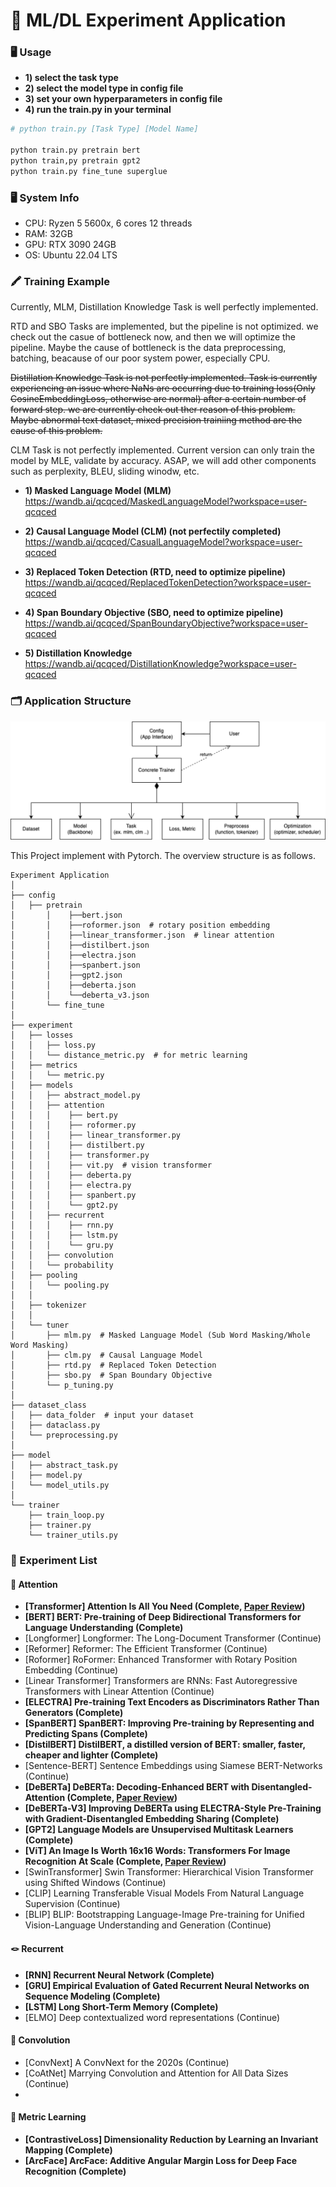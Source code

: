 # 🔬 ML/DL Experiment Application

### 🖥️ Usage

- **1) select the task type**
- **2) select the model type in config file**
- **3) set your own hyperparameters in config file**
- **4) run the train.py in your terminal**

```bash
# python train.py [Task Type] [Model Name]

python train.py pretrain bert
python train,py pretrain gpt2
python train.py fine_tune superglue
```

### 🖥️ System Info
- CPU: Ryzen 5 5600x, 6 cores 12 threads
- RAM: 32GB
- GPU: RTX 3090 24GB
- OS: Ubuntu 22.04 LTS


### 🖍️ Training Example
Currently, MLM, Distillation Knowledge Task is well perfectly implemented.

RTD and SBO Tasks are implemented, but the pipeline is not optimized. we check out the casue of bottleneck now, and then we will optimize the pipeline. Maybe the cause of bottleneck is the data preprocessing, batching, beacause of our poor system power, especially CPU.

<S> Distillation Knowledge Task is not perfectly implemented. Task is currently experiencing an issue where NaNs are occurring due to training loss(Only CosineEmbeddingLoss, otherwise are normal) after a certain number of forward step. we are currently check out ther reason of this problem. Maybe abnormal text dataset, mixed precision trainiing method are the cause of this problem.</S>

CLM Task is not perfectly implemented. Current version can only train the model by MLE, validate by accuracy. ASAP, we will add other components such as perplexity, BLEU, sliding winodw, etc.

- **1) Masked Language Model (MLM)**  
    https://wandb.ai/qcqced/MaskedLanguageModel?workspace=user-qcqced   

- **2) Causal Language Model (CLM) (not perfectily completed)**  
    https://wandb.ai/qcqced/CasualLanguageModel?workspace=user-qcqced  

- **3) Replaced Token Detection (RTD, need to optimize pipeline)**  
    https://wandb.ai/qcqced/ReplacedTokenDetection?workspace=user-qcqced  
    
- **4) Span Boundary Objective (SBO, need to optimize pipeline)**  
    https://wandb.ai/qcqced/SpanBoundaryObjective?workspace=user-qcqced

- **5) Distillation Knowledge**  
    https://wandb.ai/qcqced/DistillationKnowledge?workspace=user-qcqced


### 🗂️ Application Structure

![Application Structure](./assets/images/app_structure.png)

This Project implement with Pytorch. The overview structure is as follows.
```plaintext
Experiment Application
│
├── config
│	├── pretrain
│       │    ├──bert.json
│       │    ├──roformer.json  # rotary position embedding
│       │    ├──linear_transformer.json  # linear attention
│       │    ├──distilbert.json
│       │    ├──electra.json
│       │    ├──spanbert.json
│       │    ├──gpt2.json
│       │    ├──deberta.json
│       │    └──deberta_v3.json
│       └── fine_tune
│
├── experiment
│	├── losses
│	│	├── loss.py
│	│	└── distance_metric.py  # for metric learning
│	├── metrics
│	│	└── metric.py
│	├── models
│	│	├── abstract_model.py
│	│	├── attention
│	│	│    ├── bert.py
│	│	│    ├── roformer.py
│	│	│    ├── linear_transformer.py
│	│	│    ├── distilbert.py
│	│	│    ├── transformer.py
│	│	│    ├── vit.py  # vision transformer
│	│	│    ├── deberta.py
│	│	│    ├── electra.py
│	│	│    ├── spanbert.py
│	│	│    └── gpt2.py
│	│	├── recurrent
│	│	│    ├── rnn.py
│	│	│    ├── lstm.py  
│	│	│    └── gru.py
│	│	├── convolution
│	│	└── probability
│	├── pooling
│	│	└── pooling.py
│	│
│	├── tokenizer
│	│
│	└── tuner
│	    ├── mlm.py  # Masked Language Model (Sub Word Masking/Whole Word Masking) 
│	    ├── clm.py  # Causal Language Model
│	    ├── rtd.py  # Replaced Token Detection
│	    ├── sbo.py  # Span Boundary Objective
│	    └── p_tuning.py 
│
├── dataset_class
│   ├── data_folder  # input your dataset
│   ├── dataclass.py
│   └── preprocessing.py
│  
├── model
│   ├── abstract_task.py
│   ├── model.py
│   └── model_utils.py
│
└── trainer
    ├── train_loop.py
    ├── trainer.py
    └── trainer_utils.py  
```

### 📝 Experiment List

#### 🤖 Attention

- **[Transformer] Attention Is All You Need (Complete, [Paper Review](https://qcqced123.github.io/nlp/transformer))**
- **[BERT] BERT: Pre-training of Deep Bidirectional Transformers for Language Understanding (Complete)**
- [Longformer] Longformer: The Long-Document Transformer (Continue)
- [Reformer] Reformer: The Efficient Transformer (Continue)
- [Roformer] RoFormer: Enhanced Transformer with Rotary Position Embedding (Continue)
- [Linear Transformer] Transformers are RNNs: Fast Autoregressive Transformers with Linear Attention (Continue)
- **[ELECTRA] Pre-training Text Encoders as Discriminators Rather Than Generators (Complete)**
- **[SpanBERT] SpanBERT: Improving Pre-training by Representing and Predicting Spans (Complete)**
- **[DistilBERT] DistilBERT, a distilled version of BERT: smaller, faster, cheaper and lighter (Complete)**
- [Sentence-BERT] Sentence Embeddings using Siamese BERT-Networks (Continue)
- **[DeBERTa] DeBERTa: Decoding-Enhanced BERT with Disentangled-Attention (Complete, [Paper Review](https://qcqced123.github.io/nlp/deberta))**
- **[DeBERTa-V3] Improving DeBERTa using ELECTRA-Style Pre-Training with Gradient-Disentangled Embedding Sharing (Complete)**
- **[GPT2] Language Models are Unsupervised Multitask Learners (Complete)**
- **[ViT] An Image Is Worth 16x16 Words: Transformers For Image Recognition At Scale (Complete, [Paper Review](https://qcqced123.github.io/cv/vit))**
- [SwinTransformer] Swin Transformer: Hierarchical Vision Transformer using Shifted Windows (Continue)
- [CLIP] Learning Transferable Visual Models From Natural Language Supervision (Continue)
- [BLIP] BLIP: Bootstrapping Language-Image Pre-training for Unified Vision-Language Understanding and Generation (Continue)

#### 🪢 Recurrent

- **[RNN] Recurrent Neural Network (Complete)**
- **[GRU] Empirical Evaluation of Gated Recurrent Neural Networks on Sequence Modeling (Complete)**
- **[LSTM] Long Short-Term Memory (Complete)**
- [ELMO] Deep contextualized word representations (Continue)

#### 🔭 Convolution

- [ConvNext] A ConvNext for the 2020s (Continue)
- [CoAtNet] Marrying Convolution and Attention for All Data Sizes (Continue)
-

#### 📐 Metric Learning

- **[ContrastiveLoss] Dimensionality Reduction by Learning an Invariant Mapping (Complete)**
- **[ArcFace] ArcFace: Additive Angular Margin Loss for Deep Face Recognition (Complete)**
